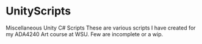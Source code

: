# UnityScripts
Miscellaneous Unity C# Scripts
These are various scripts I have created for my ADA4240 Art course at WSU. Few are incomplete or a wip.
